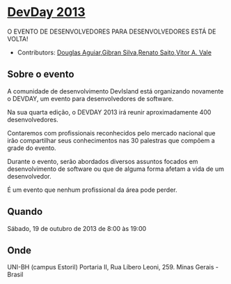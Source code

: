 # [DevDay 2013](http://devday.devisland.com/) 
O EVENTO DE DESENVOLVEDORES PARA DESENVOLVEDORES ESTÁ DE VOLTA!

* Contributors: [Douglas Aguiar](https://github.com/douglasaguiar),[Gibran Silva](https://github.com/gibran),[Renato Saito](https://github.com/renatosaito ),[Vitor A. Vale](https://github.com/vitoravale)

## Sobre o evento
 
A comunidade de desenvolvimento DevIsland está organizando novamente o DEVDAY, um evento para desenvolvedores de software.

Na sua quarta edição, o DEVDAY 2013 irá reunir aproximadamente 400 desenvolvedores.  

Contaremos com profissionais reconhecidos pelo mercado nacional que irão compartilhar seus conhecimentos nas 30 palestras que compõem a grade do evento.  

Durante o evento, serão abordados diversos assuntos focados em desenvolvimento de software ou que de alguma forma afetam a vida de um desenvolvedor.

É um evento que nenhum profissional da área pode perder.

## Quando

Sábado, 19 de outubro de 2013 de 8:00 às 19:00

## Onde

UNI-BH (campus Estoril)
Portaria II, Rua Líbero Leoni, 259.
Minas Gerais - Brasil
